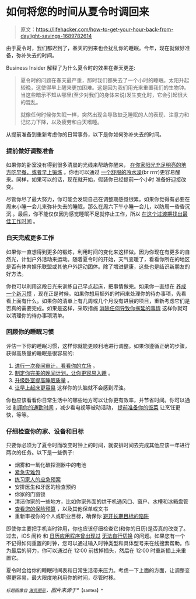 # 如何将您的时间从夏令时调回来

> 原文：<https://lifehacker.com/how-to-get-your-hour-back-from-daylight-savings-1689782614>

由于夏令时，我们都迟到了，春天的到来也会扰乱你的睡眠。今年，现在就做好准备，弥补失去的时间。



Business Insider 解释了为什么夏令时的效果在春天更差:

> 夏令时的问题在春天最严重，那时我们都失去了一个小时的睡眠。太阳升起较晚，这使得早上醒来更加困难。这是因为我们用光来重置我们的生物钟。当这些暗示不知从哪里(至少对我们的身体来说)发生变化时，它会引起很大的混乱。
> 
> 就像任何时候你失眠一样，突然出现会导致缺乏睡眠的人的表现、注意力和记忆力下降，以及疲劳和白天嗜睡。

从提前准备到重新考虑你的日常事务，以下是你如何弥补失去的时间。

### **提前做好调整准备**

如果你的卧室没有得到很多清晨的光线来帮助你醒来， [在你家阳光充足明亮的地方吃早餐，或者早上锻炼](http://www.workingmother.com/content/4-tips-adjusting-daylight-savings-time) 。你也可以通过 [一个舒服的冷水澡](https://lifehacker.com/jumpstart-your-day-with-extreme-temperatures-in-your-mo-1678871320)(br rrrr)更容易醒来。同样，如果可以的话，现在就开始，假装你已经提前一个小时 准备好迎接改变。





尽管你尽了最大努力，你可能会发现自己在调整期感觉很累。如果你觉得有必要在周末小睡一会儿来弥补失去的睡眠，那么在周六下午小睡一会儿，以防周一昏昏沉沉 。最后，你不能仅仅因为感觉睡眠不足就停止工作，所以 [在这个过渡期找出最佳工作时间](http://lifehacker.com/the-best-time-to-work-when-youre-sleep-deprived-1623490492) 。

### **白天完成更多工作**

如果你一直想得到更多的锻炼，利用时间的变化来这样做。因为你现在有更多的自然光，计划户外活动来运动。随着夏令时的开始，天气变暖了，看看你所在的地区是否有体育娱乐联盟或其他户外运动团体。除了增进健康，这些也是结识新朋友的好方法。

你也可以利用这段日光来训练自己早点起床，把事情做完。如果你一直想在 [养成一个新习惯](http://lifehacker.com/get-better-at-habits-every-week-with-the-habit-sprint-1660719414) ，现在正是时候。如果你想用额外的时间来处理你的待办事项，先看看上面有什么。如果你的清单上有几周或几个月没有进展的项目，重新考虑它们是否真的需要完成。如果是这样，采取措施 [消除任何导致你拖延的事情](http://lifehacker.com/six-scientifically-supported-ways-to-crush-procrastinat-589722729) 这样你就可以清理你的待办事项清单。

### **回顾你的睡眠习惯**

评估一下你的睡眠习惯，这样你就能更顺利地进行调整。如果你遵循正确的步骤，获得高质量的睡眠是很容易的:

1.  [进行一次夜间审计，看看你的立场](http://lifehacker.com/conduct-a-nighttime-audit-to-sleep-better-1674678654http://lifehacker.com/conduct-a-nighttime-audit-to-sleep-better-1674678654) 。
2.  [制定你完美的晚间计划，让你更容易入睡](http://lifehacker.com/cultivate-the-perfect-evening-routine-to-avoid-insomnia-5855204) 。
3.  [升级卧室提高睡眠质量](http://lifehacker.com/the-best-bedroom-upgrades-for-a-better-nights-sleep-1661123719) 。
4.  [让早上起床更容易](http://lifehacker.com/how-to-make-getting-out-of-bed-in-the-morning-easier-1686080471) 这样你的头脑就不会感到浑浊。

你也应该看看你日常生活中的哪些地方可以让你更有效率，并节省时间。你可以通过 [利用你的通勤时间](http://lifehacker.com/how-can-i-make-my-commute-more-productive-1200044920) ，减少看电视等被动活动， [提前准备你的饭菜](http://lifehacker.com/how-to-plan-your-weekly-meals-stress-free-30791921) 让烹饪更快，等等。

### **仔细检查你的家、设备和目标**

只要你必须为了夏令时而改变时钟上的时间，就安排时间去完成其他应该一年进行两次的任务。以下是一些例子:

*   烟雾和一氧化碳探测器中的电池
*   [紧急灾难包](http://lifehacker.com/make-sure-youre-prepared-for-disaster-with-a-72-hour-ki-5780934)
*   [练习家人的应急预案](http://www.cpsc.gov/en/newsroom/news-releases/2007/cpsc-and-usfa-encourage-consumers-to-spring-forward-with-fire-safety-in-mind-news-stories-reported-at-least-200-people-killed-in-home-fires-in-first-three-weeks-of-february/)
*   安排医生和牙医的检查预约
*   你家的门窗锁
*   清洁你家的一些地方，比如你家外面的烘干机通风口、窗户、水槽和冰箱盘管
*   [查看您的保险](http://lifehacker.com/what-types-of-insurance-do-i-really-need-1488536904)[预算](http://lifehacker.com/top-10-tricks-for-building-the-perfect-budget-1485998627) ，以及其他保单或文书
*   重新审视你的个人或职业目标，确保你 [避开长期目标的陷阱](http://lifehacker.com/the-biggest-pitfalls-of-long-term-goals-and-how-to-bea-1610874090)

即使你主要把手机当时钟用，你也应该仔细检查它(和你的日历)是否真的改变了。过去，iOS 闹铃 和 [日历应用程序曾出现过](https://lifehacker.com/ios-7-daylight-saving-bug-causes-calendar-to-display-th-1453430306) [无法自行切换](https://lifehacker.com/iphones-having-trouble-with-daylight-savings-time-aga-5782053) 的问题。如果您有一个不记得如何重置的时钟，您可以通过输入时钟类型和具体型号来在线搜索帮助。作为最后的努力，你可以通过在 12:00 前拔掉插头，然后在 12:00 时重新插上来重置它。

夏令时会给你的睡眠时间表和日常生活带来压力。考虑一下上面的方面，让调整变得更容易，最大限度地利用你的时间，尽管时移。

<small>*标题图像自*</small> [<small>*海员图形*</small>](http://www.shutterstock.com/pic-251439562/stock-vector-businessman-chasing-a-running-clock-in-a-concept-of-pursuing-a-deadline-or-time-management-flat.html?src=id&ws=1)*，*图片来源于**<small>*【santea】*</small>